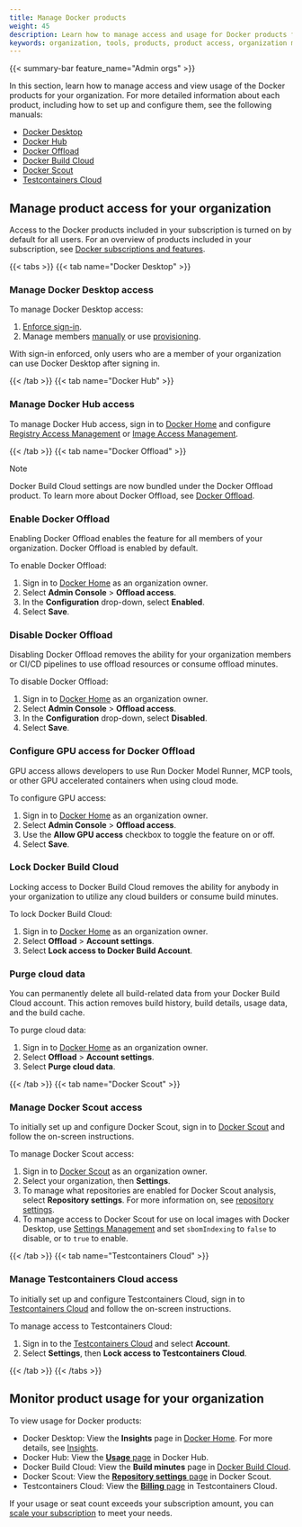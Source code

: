 ```yaml
---
title: Manage Docker products
weight: 45
description: Learn how to manage access and usage for Docker products for your organization
keywords: organization, tools, products, product access, organization management
---
```


{{< summary-bar feature_name="Admin orgs" >}}

In this section, learn how to manage access and view usage of the Docker
products for your organization. For more detailed information about each
product, including how to set up and configure them, see the following manuals:

- [Docker Desktop](../../desktop/_index.md)
- [Docker Hub](../../docker-hub/_index.md)
- [Docker Offload](/manuals/offload/_index.md)
- [Docker Build Cloud](../../build-cloud/_index.md)
- [Docker Scout](../../scout/_index.md)
- [Testcontainers Cloud](https://testcontainers.com/cloud/docs/#getting-started)

## Manage product access for your organization

Access to the Docker products included in your subscription is turned on by
default for all users. For an overview of products included in your
subscription, see
[Docker subscriptions and features](/manuals/subscription/details.md).

{{< tabs >}}
{{< tab name="Docker Desktop" >}}

### Manage Docker Desktop access

To manage Docker Desktop access:

1. [Enforce sign-in](/manuals/enterprise/security/enforce-sign-in/_index.md).
1. Manage members [manually](./members.md) or use
[provisioning](/manuals/enterprise/security/provisioning/_index.md).

With sign-in enforced, only users who are a member of your organization can
use Docker Desktop after signing in.

{{< /tab >}}
{{< tab name="Docker Hub" >}}

### Manage Docker Hub access

To manage Docker Hub access, sign in to
[Docker Home](https://app.docker.com/) and configure [Registry Access Management](/manuals/enterprise/security/hardened-desktop/registry-access-management.md)
or [Image Access Management](/manuals/enterprise/security/hardened-desktop/image-access-management.md).

{{< /tab >}}
{{< tab name="Docker Offload" >}}

> [!NOTE]
>
> Docker Build Cloud settings are now bundled under the Docker Offload product.
To learn more about Docker Offload, see [Docker Offload](/manuals/offload/_index.md).

### Enable Docker Offload

Enabling Docker Offload enables the feature for all members of your
organization. Docker Offload is enabled by default.

To enable Docker Offload:

1. Sign in to [Docker Home](http://app.docker.com/) as an
organization owner.
1. Select **Admin Console** > **Offload access**.
1. In the **Configuration** drop-down, select **Enabled**.
1. Select **Save**.

### Disable Docker Offload

Disabling Docker Offload removes the ability for your organization members or
CI/CD pipelines to use offload resources or consume offload minutes.

To disable Docker Offload:

1. Sign in to [Docker Home](http://app.docker.com/) as an
organization owner.
1. Select **Admin Console** > **Offload access**.
1. In the **Configuration** drop-down, select **Disabled**.
1. Select **Save**.

### Configure GPU access for Docker Offload

GPU access allows developers to use Run Docker Model Runner, MCP tools,
or other GPU accelerated containers when using cloud mode.

To configure GPU access:

1. Sign in to [Docker Home](http://app.docker.com/) as an
organization owner.
1. Select **Admin Console** > **Offload access**.
1. Use the **Allow GPU access** checkbox to toggle the feature on or off.
1. Select **Save**.

### Lock Docker Build Cloud

Locking access to Docker Build Cloud removes the ability for anybody in your
organization to utilize any cloud builders or consume build minutes.

To lock Docker Build Cloud:

1. Sign in to [Docker Home](http://app.docker.com/) as an
organization owner.
1. Select **Offload** > **Account settings**.
1. Select **Lock access to Docker Build Account**.

### Purge cloud data

You can permanently delete all build-related data from your
Docker Build Cloud account. This action removes build history, build details,
usage data, and the build cache.

To purge cloud data:

1. Sign in to [Docker Home](http://app.docker.com/) as an
organization owner.
1. Select **Offload** > **Account settings**.
1. Select **Purge cloud data**.

{{< /tab >}}
{{< tab name="Docker Scout" >}}

### Manage Docker Scout access

To initially set up and configure Docker Scout, sign in to
[Docker Scout](https://scout.docker.com/) and follow the on-screen instructions.

To manage Docker Scout access:

1. Sign in to [Docker Scout](https://scout.docker.com/) as an organization
owner.
1. Select your organization, then **Settings**.
1. To manage what repositories are enabled for Docker Scout analysis, select
**Repository settings**. For more information on,
see [repository settings](../../scout/explore/dashboard.md#repository-settings).
1. To manage access to Docker Scout for use on local images with Docker Desktop,
use [Settings Management](/manuals/enterprise/security/hardened-desktop/settings-management/_index.md)
and set `sbomIndexing` to `false` to disable, or to `true` to enable.

{{< /tab >}}
{{< tab name="Testcontainers Cloud" >}}

### Manage Testcontainers Cloud access

To initially set up and configure Testcontainers Cloud, sign in to
[Testcontainers Cloud](https://app.testcontainers.cloud/) and follow the
on-screen instructions.

To manage access to Testcontainers Cloud:

1. Sign in to the [Testcontainers Cloud](https://app.testcontainers.cloud/) and
select **Account**.
1. Select **Settings**, then **Lock access to Testcontainers Cloud**.

{{< /tab >}}
{{< /tabs >}}

## Monitor product usage for your organization

To view usage for Docker products:

- Docker Desktop: View the **Insights** page in [Docker Home](https://app.docker.com/). For more details, see [Insights](./insights.md).
- Docker Hub: View the [**Usage** page](https://hub.docker.com/usage) in Docker Hub.
- Docker Build Cloud: View the **Build minutes** page in [Docker Build Cloud](http://app.docker.com/build).
- Docker Scout: View the [**Repository settings** page](https://scout.docker.com/settings/repos) in Docker Scout.
- Testcontainers Cloud: View the [**Billing** page](https://app.testcontainers.cloud/dashboard/billing) in Testcontainers Cloud.

If your usage or seat count exceeds your subscription amount, you can
[scale your subscription](../../subscription/scale.md) to meet your needs.
